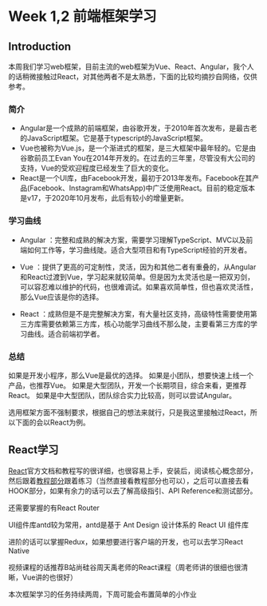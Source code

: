 # Week 1,2 前端框架学习

## Introduction

本周我们学习web框架，目前主流的web框架为Vue、React、Angular，我个人的话稍微接触过React，对其他两者不是太熟悉，下面的比较均摘抄自网络，仅供参考。

### 简介

+ Angular是一个成熟的前端框架，由谷歌开发，于2010年首次发布，是最古老的JavaScript框架。它是基于typescript的JavaScript框架。
+ Vue也被称为Vue.js，是一个渐进式的框架，是三大框架中最年轻的。它是由谷歌前员工Evan You在2014年开发的。在过去的三年里，尽管没有大公司的支持，Vue的受欢迎程度已经发生了巨大的变化。
+ React是一个UI库，由Facebook开发，最初于2013年发布。Facebook在其产品(Facebook、Instagram和WhatsApp)中广泛使用React。目前的稳定版本是v17，于2020年10月发布，此后有较小的增量更新。

### 学习曲线

+ Angular ：完整和成熟的解决方案，需要学习理解TypeScript、MVC以及前端如何工作等，学习曲线陡。适合大型项目和有TypeScript经验的开发者。

+ Vue ：提供了更高的可定制性，灵活，因为和其他二者有重叠的，从Angular和React过渡到Vue，学习起来就较简单。但是因为太灵活也是一把双刃剑，可以容忍难以维护的代码，也很难调试。如果喜欢简单性，但也喜欢灵活性，那么Vue应该是你的选择。

+ React ：成熟但是不是完整解决方案，有大量社区支持，高级特性需要使用第三方库需要依赖第三方库，核心功能学习曲线不那么陡，主要看第三方库的学习曲线。适合前端初学者。

### 总结

如果是开发小程序，那么Vue是最优的选择。
如果是小团队，想要快速上线一个产品，也推荐Vue。
如果是大型团队，开发一个长期项目，综合来看，更推荐React。
如果是中大型团队，团队综合实力比较高，则可以尝试Angular。

选用框架方面不强制要求，根据自己的想法来就行，只是我这里接触过React，所以下面的会以React为例。

## React学习

[React](https://zh-hans.reactjs.org/)官方文档和教程写的很详细，也很容易上手，安装后，阅读核心概念部分，然后跟着[教程部分](https://zh-hans.reactjs.org/tutorial/tutorial.html)跟着练习（当然直接看教程部分也可以），之后可以直接去看HOOK部分，如果有余力的话可以去了解高级指引、API Reference和测试部分。

还需要掌握的有React Router

UI组件库antd较为常用，antd是基于 Ant Design 设计体系的 React UI 组件库

进阶的话可以掌握Redux，如果想要进行客户端的开发，也可以去学习React Native

视频课程的话推荐B站尚硅谷周天禹老师的React课程（周老师讲的很细也很清晰，Vue讲的也很好）

本次框架学习的任务持续两周，下周可能会布置简单的小作业
